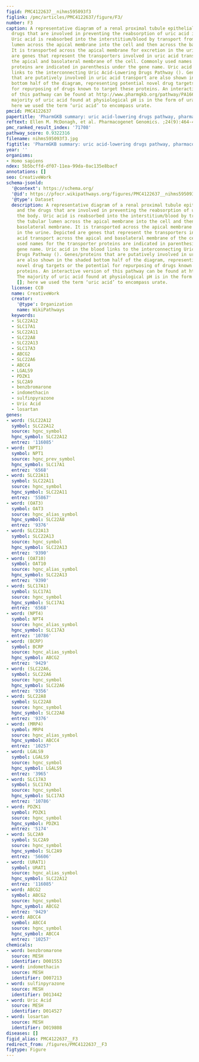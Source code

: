 ```yaml
---
figid: PMC4122637__nihms595093f3
figlink: /pmc/articles/PMC4122637/figure/F3/
number: F3
caption: A representative diagram of a renal proximal tubule epithelial cell and the
  drugs that are involved in preventing the reabsorption of uric acid into the body.
  Uric acid is reabsorbed into the interstitium/blood by transport from the tubular
  lumen across the apical membrane into the cell and then across the basolateral membrane.
  It is transported across the apical membrane for excretion in the urine. Depicted
  are genes that represent the transporters involved in uric acid transport across
  the apical and basolateral membrane of the cell. Commonly used names for the transporter
  proteins are indicated in parenthesis under the gene name. Uric acid in the blood
  links to the interconnecting Uric Acid-Lowering Drugs Pathway (). Genes/proteins
  that are putatively involved in uric acid transport are also shown in the shaded
  bottom half of the diagram, representing potential novel drug targets or the potential
  for repurposing of drugs known to target these proteins. An interactive version
  of this pathway can be found at http://www.pharmgkb.org/pathway/PA166114721. The
  majority of uric acid found at physiological pH is in the form of urate anion [];
  here we used the term ‘uric acid’ to encompass urate.
pmcid: PMC4122637
papertitle: 'PharmGKB summary: uric acid-lowering drugs pathway, pharmacodynamics.'
reftext: Ellen M. McDonagh, et al. Pharmacogenet Genomics. ;24(9):464-476.
pmc_ranked_result_index: '71708'
pathway_score: 0.9322316
filename: nihms595093f3.jpg
figtitle: 'PharmGKB summary: uric acid-lowering drugs pathway, pharmacodynamics'
year: ''
organisms:
- Homo sapiens
ndex: 5b5bcffd-df07-11ea-99da-0ac135e8bacf
annotations: []
seo: CreativeWork
schema-jsonld:
  '@context': https://schema.org/
  '@id': https://pfocr.wikipathways.org/figures/PMC4122637__nihms595093f3.html
  '@type': Dataset
  description: A representative diagram of a renal proximal tubule epithelial cell
    and the drugs that are involved in preventing the reabsorption of uric acid into
    the body. Uric acid is reabsorbed into the interstitium/blood by transport from
    the tubular lumen across the apical membrane into the cell and then across the
    basolateral membrane. It is transported across the apical membrane for excretion
    in the urine. Depicted are genes that represent the transporters involved in uric
    acid transport across the apical and basolateral membrane of the cell. Commonly
    used names for the transporter proteins are indicated in parenthesis under the
    gene name. Uric acid in the blood links to the interconnecting Uric Acid-Lowering
    Drugs Pathway (). Genes/proteins that are putatively involved in uric acid transport
    are also shown in the shaded bottom half of the diagram, representing potential
    novel drug targets or the potential for repurposing of drugs known to target these
    proteins. An interactive version of this pathway can be found at http://www.pharmgkb.org/pathway/PA166114721.
    The majority of uric acid found at physiological pH is in the form of urate anion
    []; here we used the term ‘uric acid’ to encompass urate.
  license: CC0
  name: CreativeWork
  creator:
    '@type': Organization
    name: WikiPathways
  keywords:
  - SLC22A12
  - SLC17A1
  - SLC22A11
  - SLC22A8
  - SLC22A13
  - SLC17A3
  - ABCG2
  - SLC22A6
  - ABCC4
  - LGALS9
  - PDZK1
  - SLC2A9
  - benzbromarone
  - indomethacin
  - sulfinpyrazone
  - Uric Acid
  - losartan
genes:
- word: (SLC22A12
  symbol: SLC22A12
  source: hgnc_symbol
  hgnc_symbol: SLC22A12
  entrez: '116085'
- word: (NPT1)
  symbol: NPT1
  source: hgnc_prev_symbol
  hgnc_symbol: SLC17A1
  entrez: '6568'
- word: SLC22A11
  symbol: SLC22A11
  source: hgnc_symbol
  hgnc_symbol: SLC22A11
  entrez: '55867'
- word: (OAT3)
  symbol: OAT3
  source: hgnc_alias_symbol
  hgnc_symbol: SLC22A8
  entrez: '9376'
- word: SLC22A13
  symbol: SLC22A13
  source: hgnc_symbol
  hgnc_symbol: SLC22A13
  entrez: '9390'
- word: (OAT10)
  symbol: OAT10
  source: hgnc_alias_symbol
  hgnc_symbol: SLC22A13
  entrez: '9390'
- word: SLC17A1)
  symbol: SLC17A1
  source: hgnc_symbol
  hgnc_symbol: SLC17A1
  entrez: '6568'
- word: (NPT4)
  symbol: NPT4
  source: hgnc_alias_symbol
  hgnc_symbol: SLC17A3
  entrez: '10786'
- word: (BCRP)
  symbol: BCRP
  source: hgnc_alias_symbol
  hgnc_symbol: ABCG2
  entrez: '9429'
- word: (SLC22A6,
  symbol: SLC22A6
  source: hgnc_symbol
  hgnc_symbol: SLC22A6
  entrez: '9356'
- word: SLC22A8
  symbol: SLC22A8
  source: hgnc_symbol
  hgnc_symbol: SLC22A8
  entrez: '9376'
- word: (MRP4)
  symbol: MRP4
  source: hgnc_alias_symbol
  hgnc_symbol: ABCC4
  entrez: '10257'
- word: LGALS9
  symbol: LGALS9
  source: hgnc_symbol
  hgnc_symbol: LGALS9
  entrez: '3965'
- word: SLC17A3
  symbol: SLC17A3
  source: hgnc_symbol
  hgnc_symbol: SLC17A3
  entrez: '10786'
- word: PDZK1
  symbol: PDZK1
  source: hgnc_symbol
  hgnc_symbol: PDZK1
  entrez: '5174'
- word: SLC2A9
  symbol: SLC2A9
  source: hgnc_symbol
  hgnc_symbol: SLC2A9
  entrez: '56606'
- word: (URAT1)
  symbol: URAT1
  source: hgnc_alias_symbol
  hgnc_symbol: SLC22A12
  entrez: '116085'
- word: ABCG2
  symbol: ABCG2
  source: hgnc_symbol
  hgnc_symbol: ABCG2
  entrez: '9429'
- word: ABCC4
  symbol: ABCC4
  source: hgnc_symbol
  hgnc_symbol: ABCC4
  entrez: '10257'
chemicals:
- word: benzbromarone
  source: MESH
  identifier: D001553
- word: indomethacin
  source: MESH
  identifier: D007213
- word: sulfinpyrazone
  source: MESH
  identifier: D013442
- word: Uric Acid
  source: MESH
  identifier: D014527
- word: losartan
  source: MESH
  identifier: D019808
diseases: []
figid_alias: PMC4122637__F3
redirect_from: /figures/PMC4122637__F3
figtype: Figure
---
```


